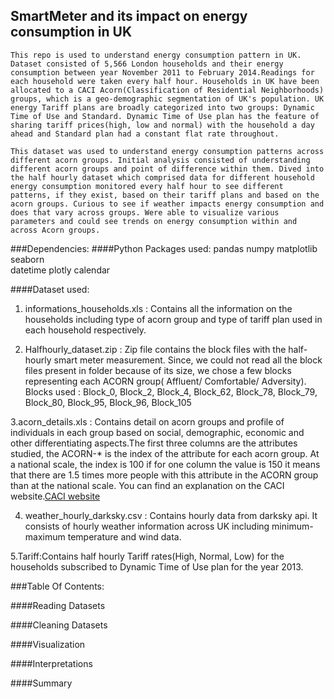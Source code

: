 

## SmartMeter and its impact on energy consumption in UK

	This repo is used to understand energy consumption pattern in UK. Dataset consisted of 5,566 London households and their energy consumption between year November 2011 to February 2014.Readings for each household were taken every half hour. Households in UK have been allocated to a CACI Acorn(Classification of Residential Neighborhoods) groups, which is a geo-demographic segmentation of UK's population. UK energy Tariff plans are broadly categorized into two groups: Dynamic Time of Use and Standard. Dynamic Time of Use plan has the feature of sharing tariff prices(high, low and normal) with the household a day ahead and Standard plan had a constant flat rate throughout. 

	This dataset was used to understand energy consumption patterns across different acorn groups. Initial analysis consisted of understanding different acorn groups and point of difference within them. Dived into the half hourly dataset which comprised data for different household energy consumption monitored every half hour to see different patterns, if they exist, based on their tariff plans and based on the acorn groups. Curious to see if weather impacts energy consumption and does that vary across groups. Were able to visualize various parameters and could see trends on energy consumption within and across Acorn groups.

###Dependencies:
####Python Packages used:
	pandas
	numpy 
	matplotlib
	seaborn 	
	datetime 
	plotly
	calendar

####Dataset used:
1. informations_households.xls : Contains all the information on the households including type of acorn group and type of tariff plan used in each household respectively.

2. Halfhourly_dataset.zip : Zip file contains the block files with the half-hourly smart meter measurement. Since, we could not read all the block files present in folder because of its size, we chose a few blocks representing each ACORN group( Affluent/ Comfortable/ Adversity).
Blocks used : Block_0, Block_2, Block_4, Block_62, Block_78, Block_79, Block_80, Block_95, Block_96, Block_105

3.acorn_details.xls : Contains detail on acorn groups and profile of individuals in each group based on social, demographic, economic and other differentiating aspects.The first three columns are the attributes studied, the ACORN-* is the index of the attribute for each acorn group. At a national scale, the index is 100 if for one column the value is 150 it means that there are 1.5 times more people with this attribute in the ACORN group than at the national scale. You can find an explanation on the CACI website.<a href="https://acorn.caci.co.uk/what-is-acorn">CACI website </a>

4. weather_hourly_darksky.csv : Contains hourly data from darksky api. It consists of hourly weather information across UK including minimum-maximum temperature and wind data.

5.Tariff:Contains half hourly Tariff rates(High, Normal, Low) for the households subscribed to Dynamic Time of Use plan for the year 2013.

###Table Of Contents:

####Reading Datasets

####Cleaning Datasets

####Visualization

####Interpretations 

####Summary



